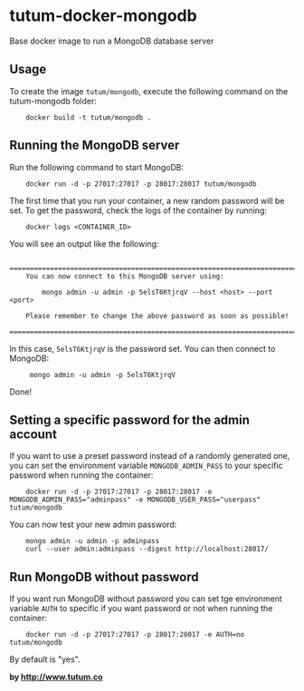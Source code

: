tutum-docker-mongodb
====================

Base docker image to run a MongoDB database server


Usage
-----

To create the image `tutum/mongodb`, execute the following command on the tutum-mongodb folder:

        docker build -t tutum/mongodb .


Running the MongoDB server
--------------------------

Run the following command to start MongoDB:

        docker run -d -p 27017:27017 -p 28017:28017 tutum/mongodb

The first time that you run your container, a new random password will be set.
To get the password, check the logs of the container by running:

        docker logs <CONTAINER_ID>

You will see an output like the following:

        ========================================================================
        You can now connect to this MongoDB server using:

            mongo admin -u admin -p 5elsT6KtjrqV --host <host> --port <port>

        Please remember to change the above password as soon as possible!
        ========================================================================

In this case, `5elsT6KtjrqV` is the password set. 
You can then connect to MongoDB:

         mongo admin -u admin -p 5elsT6KtjrqV

Done!


Setting a specific password for the admin account
-------------------------------------------------

If you want to use a preset password instead of a randomly generated one, you can
set the environment variable `MONGODB_ADMIN_PASS` to your specific password when running the container:

        docker run -d -p 27017:27017 -p 28017:28017 -e MONGODB_ADMIN_PASS="adminpass" -e MONGODB_USER_PASS="userpass" tutum/mongodb

You can now test your new admin password:

        mongo admin -u admin -p adminpass
        curl --user admin:adminpass --digest http://localhost:28017/

Run MongoDB without password
----------------------------

If you want run MongoDB without password you can set tge environment variable `AUTH` to specific if you want password or not when running the container:

        docker run -d -p 27017:27017 -p 28017:28017 -e AUTH=no tutum/mongodb

By default is "yes".

**by http://www.tutum.co**
